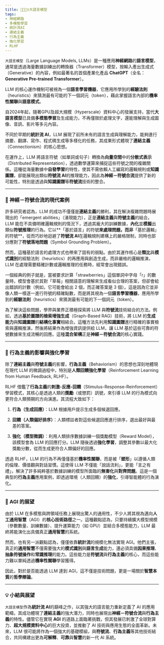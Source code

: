 ```yaml
---
title: 😵‍💫🧞‍♀️大語言模型
tags:
- 神經網路
- 多模態學習
- 統計流AI
- 連結主義
- 行為主義
- 強化學習
- RLHF
---
```

`大語言模型`（Large Language Models, LLMs）是一種應用**神經網路**的**語言模型**，通常是透過海量數據訓練出的轉換器（Transformer）模型，按輸入產出生成式（Generative）的內容，例如最著名的首個產業化產品 **ChatGPT**（全名：**Generative Pre-trained Transformer**）。

LLM 的核心運作機制可被視為一個**語言學習機器**，它應用所學到的**經驗法則**（heuristics）來猜測最有可能的下一個詞元（token），藉此掌握語言內部的**機率性關聯**與**語意模式**。

自2024年起，隨著GPU及超大規模（Hyperscale）資料中心的發展支持，當代**大語言模型**已具備**多模態學習**及生成能力，不再僅限於處理文字，還能理解與生成圖像、音訊、影片等多元內容。

不同於早期的**統計流 AI**，LLM 展現了前所未有的語言生成與理解能力，能夠進行摘要、翻譯、寫作、程式碼生成等多樣化的任務，其成果形式體現了**連結主義**（Connectionism）的核心思想。

在運作上，LLM 將語言符號（如單詞或句子）轉換為**向量空間**中的**分散式表示**（Distributed Representation），透過數學運算來捕捉這些符號之間的複雜關係。這種從海量數據中**自發學習**的特性，使其不需依賴人工編寫的邏輯規則或**知識圖譜**，卻能展現出類似**符號流 AI**的推理能力，因此為**神經－符號合流**提供了新的可能性，特別是透過與**知識圖譜**等**符號流**技術的整合。

***

### 🧠 神經－符號合流的現代案例

許多研究者認為，LLM 的成功不僅僅是**連結主義**的勝利，其在解決複雜問題時展現出的「emergent abilities」（湧現能力），正是**連結主義**與**符號主義**的結合。LLM 能在不具備明確邏輯規則的情況下，透過其龐大的訓練數據，**內化**並**模擬**出類似**符號推理**的行為。它以**「基於語言」的符號**來處理問題，而非**「基於邏輯」的符號**，從而巧妙地迴避了**符號流 AI**在邏輯規則建構上的嚴格限制，同時也部分應對了**符號落地問題**（Symbol Grounding Problem）。

然而，這種基於語言的處理方式也帶來了固有的弱點。由於其運作核心是**類比**與**模式識別**的經驗法則（heuristics）的再應用與創造生成，而非嚴格的邏輯推演，LLM 在處理需要精確計數或邏輯推理的任務時，經常會出現錯誤。

一個經典的例子就是，當被要求計算「strawberries」這個單詞中字母「r」的數量時，模型會基於其對「草莓」相關語意的理解來生成看似合理的答案，但卻會給出錯誤的計數（例如，它可能會給出 2 個，而正確答案是 3 個）。這是因為它並非像人類一樣逐一進行符號的精確點數，而是將其視為一個**語言學習機器**，應用所學到的**經驗法則**（heuristics）來猜測最有可能的下一個詞元（token）。

為了解決這些問題，學界與業界正積極探索將 LLM 與**符號流**技術結合的方法。例如，透過**基於圖譜的檢索增強生成**（Graph-Based RAG）技術，將 LLM 的**生成能力**與**知識圖譜**的**結構化事實**相結合。這種方法先利用**知識圖譜**進行精確的事實檢索與邏輯推演，然後將結果作為增強資訊提供給 LLM，讓 LLM 基於這些可靠的符號數據來生成流暢的回應。這種**混合架構**正是**神經－符號合流**的核心實踐。

***

### 💪 行為主義的影響與強化學習

除了**連結主義**與**符號主義**的影響，**行為主義**（Behaviorism）的思想也深刻地體現在現代 LLM 的微調過程中，特別是**人類回饋強化學習**（Reinforcement Learning from Human Feedback, RLHF）。

RLHF 借鑑了**行為主義**的**刺激-反應-回饋**（Stimulus-Response-Reinforcement）學習模式，其核心是透過人類的**獎勵**（或懲罰）訊號，來引導 LLM 的行為模式向更符合人類預期的方向演進。其流程大致如下：

1. **行為（生成回應）**：LLM 根據用戶提示生成多個候選回應。
    
2. **回饋（人類偏好排序）**：人類標註者對這些候選回應進行排序，選出最好與最差的答案。
    
3. **強化（模型微調）**：利用人類排序數據訓練一個獎勵模型（Reward Model），該模型會為 LLM 的回應打分。LLM 隨後透過**強化學習**，調整其參數以最大化獎勵分數，從而生成更符合人類偏好的回應。
    

透過 RLHF，LLM 的行為不再僅僅基於**機率性關聯**，而是被「**塑形**」以遵循人類的倫理、價值觀與對話習慣。這使得 LLM 不僅能「說話流利」，更能「言之有禮」，解決了許多純粹基於數據訓練的模型所面臨的**無害化**與**對齊問題**。這是一個典型的**行為主義**應用案例，即透過環境（人類回饋）的**強化**，引導智能體的行為演化。

***

### 🚀 AGI 的展望

由於 LLM 在多模態與跨領域任務上展現出驚人的通用性，不少人將其視為邁向**人工通用智慧**（AGI）的**核心技術路徑**之一。這種觀點認為，只要持續擴大模型規模（參數數量、訓練數據）、提升運算能力（如 GPU）並結合多模態能力，LLM 最終將能演化出具備真正**通用智慧**的系統。

然而，也有另一派觀點認為，僅僅依靠**統計流**的規模化無法實現 AGI。他們主張，真正的**通用智慧**不僅需要強大的**模式識別**與**語言生成**能力，還必須具備**因果推理**、**抽象符號操作**和**常識推理**的能力。這些能力是**符號流**與**行為主義**的核心，而這些能力難以單純透過**機率性關聯**學習獲得。

因此，對於是否能透過 LLM 達到 AGI，這不僅是技術問題，更是一場關於**智慧本質**的**哲學辯論**。

---

### 💡 小結與展望

`大語言模型`作為**統計流 AI**的巔峰之作，以其強大的語言能力重新定義了 AI 的應用範疇。其成功體現了**連結主義**的強大潛力，同時也展現出**神經－符號合流**與**行為主義**的特性。儘管它在實現 **AGI** 的道路上面臨著挑戰，但其發展已刺激了全球對算力、**超大規模資料中心**的巨大投資，並推動了 AI 技術與應用生態的全面革新。未來，LLM 很可能將作為一個強大的基礎模組，與**符號流**、**行為主義**等其他技術結合，共同構建出更為**可解釋**、**可靠**與**智慧**的新一代 AI 系統。